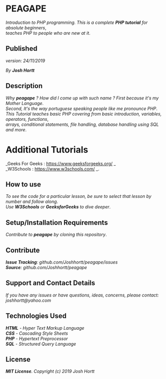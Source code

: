 # PEAGAPE

_Introduction to PHP programming. This is a complete **PHP tutorial** for absolute beginners_,<br/>
_teaches PHP to people who are new at it_.

## Published
_version: 24/11/2019_<br/>

_By **Josh Hortt**_

## Description

_Why **peagape** ? How did I come up with such name ? First because it's my Mother Language_.<br/>
_Second, It's the way portuguese speaking people like me pronounce PHP_.<br/>
_This Tutorial teaches basic PHP covering from basic introduction, variables, operators, functions_,<br/>
_arrays, conditional statements, file handling, database handling using SQL and more_.

# Additional Tutorials

_Geeks For Geeks : https://www.geeksforgeeks.org/ _<br/>
_W3Schools : https://www.w3schools.com/ _.


## How to use
_To see the code for a particular lesson, be sure to select that lesson by number and follow along_.<br/>
_Use **W3Schools** or **GeeksforGeeks** to dive deeper_.

## Setup/Installation Requirements

_Contribute to **peagape** by cloning this repository_.

## Contribute

_**Issue Tracking**: github.com/Joshhortt/peagape/issues_<br/>
_**Source**: github.com/Joshhortt/peagape_

## Support and Contact Details

_If you have any issues or have questions, ideas, concerns, please contact: joshhortt@yahoo.com_

## Technologies Used

_**HTML** - Hyper Text Markup Language_<br/>
_**CSS** - Cascading Style Sheets_<br/>
_**PHP** - Hypertext Preprocessor_</br>
_**SQL** - Structured Query Language_

## License

_**MIT License**. Copyright (c) 2019 Josh Hortt_